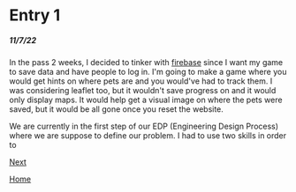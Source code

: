 # Entry 1
##### 11/7/22

In the pass 2 weeks, I decided to tinker with [firebase](firebase.com) since I want my game to save data and have people to log in. I'm going to make a game where you would get hints on where pets are and you would've had to track them. I was considering leaflet too, but it wouldn't save progress on and it would only display maps. It would help get a visual image on where the pets were saved, but it would be all gone once you reset the website.

We are currently in the first step of our EDP (Engineering Design Process) where we are suppose to define our problem. I had to use two skills in order to 

[Next](entry02.md)

[Home](../README.md)
